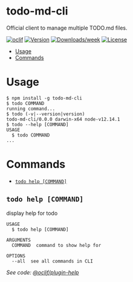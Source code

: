todo-md-cli
===========

Official client to manage multiple TODO.md files.

[![oclif](https://img.shields.io/badge/cli-oclif-brightgreen.svg)](https://oclif.io)
[![Version](https://img.shields.io/npm/v/todo-md-cli.svg)](https://npmjs.org/package/todo-md-cli)
[![Downloads/week](https://img.shields.io/npm/dw/todo-md-cli.svg)](https://npmjs.org/package/todo-md-cli)
[![License](https://img.shields.io/npm/l/todo-md-cli.svg)](https://github.com/janikvonrotz/todo-md-cli/blob/master/package.json)

<!-- toc -->
* [Usage](#usage)
* [Commands](#commands)
<!-- tocstop -->
# Usage
<!-- usage -->
```sh-session
$ npm install -g todo-md-cli
$ todo COMMAND
running command...
$ todo (-v|--version|version)
todo-md-cli/0.0.0 darwin-x64 node-v12.14.1
$ todo --help [COMMAND]
USAGE
  $ todo COMMAND
...
```
<!-- usagestop -->
# Commands
<!-- commands -->
* [`todo help [COMMAND]`](#todo-help-command)

## `todo help [COMMAND]`

display help for todo

```
USAGE
  $ todo help [COMMAND]

ARGUMENTS
  COMMAND  command to show help for

OPTIONS
  --all  see all commands in CLI
```

_See code: [@oclif/plugin-help](https://github.com/oclif/plugin-help/blob/v2.2.3/src/commands/help.ts)_
<!-- commandsstop -->

